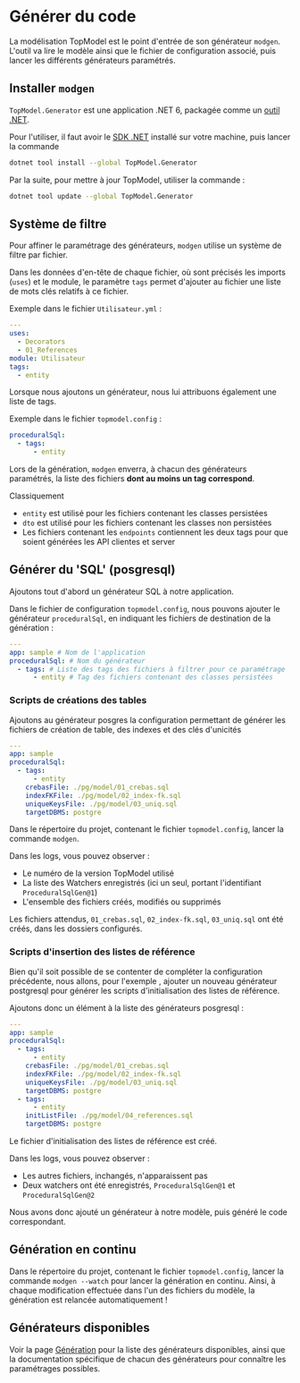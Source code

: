 # Générer du code

La modélisation TopModel est le point d'entrée de son générateur `modgen`. L'outil va lire le modèle ainsi que le fichier de configuration associé, puis lancer les différents générateurs paramétrés.

## Installer `modgen`

`TopModel.Generator` est une application .NET 6, packagée comme un [outil .NET](https://docs.microsoft.com/en-us/dotnet/core/tools/global-tools).

Pour l'utiliser, il faut avoir le [SDK .NET](https://dotnet.microsoft.com/download) installé sur votre machine, puis lancer la commande

```bash
dotnet tool install --global TopModel.Generator
```

Par la suite, pour mettre à jour TopModel, utiliser la commande :

```bash
dotnet tool update --global TopModel.Generator
```

## Système de filtre

Pour affiner le paramétrage des générateurs, `modgen` utilise un système de filtre par fichier.

Dans les données d'en-tête de chaque fichier, où sont précisés les imports (`uses`) et le module, le paramètre `tags` permet d'ajouter au fichier une liste de mots clés relatifs à ce fichier.

Exemple dans le fichier `Utilisateur.yml` :

```yaml
---
uses:
  - Decorators
  - 01_References
module: Utilisateur
tags:
  - entity
```

Lorsque nous ajoutons un générateur, nous lui attribuons également une liste de tags.

Exemple dans le fichier `topmodel.config` :

```yaml
proceduralSql:
  - tags:
      - entity
```

Lors de la génération, `modgen` enverra, à chacun des générateurs paramétrés, la liste des fichiers **dont au moins un tag correspond**.

Classiquement

- `entity` est utilisé pour les fichiers contenant les classes persistées
- `dto` est utilisé pour les fichiers contenant les classes non persistées
- Les fichiers contenant les `endpoints` contiennent les deux tags pour que soient générées les API clientes et server

## Générer du 'SQL' (posgresql)

Ajoutons tout d'abord un générateur SQL à notre application.

Dans le fichier de configuration `topmodel.config`, nous pouvons ajouter le générateur `proceduralSql`, en indiquant les fichiers de destination de la génération :

```yaml
---
app: sample # Nom de l'application
proceduralSql: # Nom du générateur
  - tags: # Liste des tags des fichiers à filtrer pour ce paramétrage
      - entity # Tag des fichiers contenant des classes persistées
```

### Scripts de créations des tables

Ajoutons au générateur posgres la configuration permettant de générer les fichiers de création de table, des indexes et des clés d'unicités

```yaml
---
app: sample
proceduralSql:
  - tags:
      - entity
    crebasFile: ./pg/model/01_crebas.sql
    indexFKFile: ./pg/model/02_index-fk.sql
    uniqueKeysFile: ./pg/model/03_uniq.sql
    targetDBMS: postgre
```

Dans le répertoire du projet, contenant le fichier `topmodel.config`, lancer la commande `modgen`.

Dans les logs, vous pouvez observer :

- Le numéro de la version TopModel utilisé
- La liste des Watchers enregistrés (ici un seul, portant l'identifiant `ProceduralSqlGen@1`)
- L'ensemble des fichiers créés, modifiés ou supprimés

Les fichiers attendus, `01_crebas.sql`, `02_index-fk.sql`, `03_uniq.sql` ont été créés, dans les dossiers configurés.

### Scripts d'insertion des listes de référence

Bien qu'il soit possible de se contenter de compléter la configuration précédente, nous allons, pour l'exemple , ajouter un nouveau générateur postgresql pour générer les scripts d'initialisation des listes de référence.

Ajoutons donc un élément à la liste des générateurs posgresql :

```yaml
---
app: sample
proceduralSql:
  - tags:
      - entity
    crebasFile: ./pg/model/01_crebas.sql
    indexFKFile: ./pg/model/02_index-fk.sql
    uniqueKeysFile: ./pg/model/03_uniq.sql
    targetDBMS: postgre
  - tags:
      - entity
    initListFile: ./pg/model/04_references.sql
    targetDBMS: postgre
```

Le fichier d'initialisation des listes de référence est créé.

Dans les logs, vous pouvez observer :

- Les autres fichiers, inchangés, n'apparaissent pas
- Deux watchers ont été enregistrés, `ProceduralSqlGen@1` et `ProceduralSqlGen@2`

Nous avons donc ajouté un générateur à notre modèle, puis généré le code correspondant.

## Génération en continu

Dans le répertoire du projet, contenant le fichier `topmodel.config`, lancer la commande `modgen --watch` pour lancer la génération en continu. Ainsi, à chaque modification effectuée dans l'un des fichiers du modèle, la génération est relancée automatiquement !

## Générateurs disponibles

Voir la page [Génération](/generator.md) pour la liste des générateurs disponibles, ainsi que la documentation spécifique de chacun des générateurs pour connaître les paramétrages possibles.
